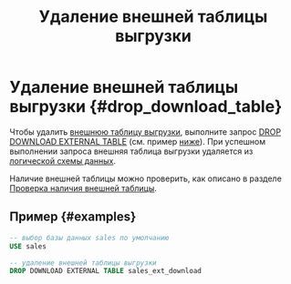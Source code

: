 ﻿---
layout: default
title: Удаление внешней таблицы выгрузки
nav_order: 13
parent: Управление схемой данных
grand_parent: Работа с системой
has_children: false
---

# Удаление внешней таблицы выгрузки {#drop_download_table}

Чтобы удалить [внешнюю таблицу выгрузки](../../../overview/main_concepts/external_table/external_table.md), 
выполните запрос [DROP DOWNLOAD EXTERNAL TABLE](../../../reference/sql_plus_requests/DROP_DOWNLOAD_EXTERNAL_TABLE/DROP_DOWNLOAD_EXTERNAL_TABLE.md) 
(см. пример [ниже](#examples)). При успешном выполнении запроса внешняя таблица выгрузки удаляется из 
[логической схемы данных](../../../overview/main_concepts/logical_schema/logical_schema.md).

Наличие внешней таблицы можно проверить, как описано в разделе [Проверка наличия внешней таблицы](../entity_presence_check/entity_presence_check.md#ext_table_check).

## Пример {#examples}

```sql
-- выбор базы данных sales по умолчанию
USE sales

-- удаление внешней таблицы выгрузки
DROP DOWNLOAD EXTERNAL TABLE sales_ext_download
```